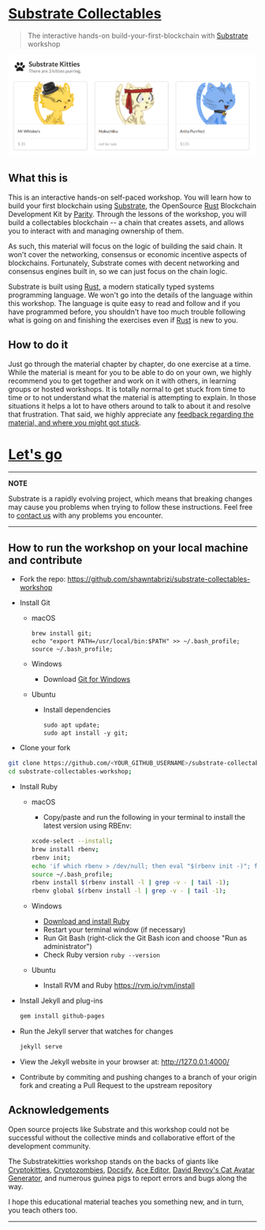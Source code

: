 # [Substrate Collectables][main link]
> The interactive hands-on build-your-first-blockchain with [Substrate][] workshop

![A screenshot of Substrate kitties](./media/substrate-collectables.png)

## What this is

This is an interactive hands-on self-paced workshop. You will learn how to build your first blockchain using [Substrate][], the OpenSource [Rust][] Blockchain Development Kit by [Parity][]. Through the lessons of the workshop, you will build a collectables blockchain -- a chain that creates assets, and allows you to interact with and managing ownership of them.

As such, this material will focus on the logic of building the said chain. It won't cover the networking, consensus or economic incentive aspects of blockchains. Fortunately, Substrate comes with decent networking and consensus engines built in, so we can just focus on the chain logic.

Substrate is built using [Rust][], a modern statically typed systems programming language. We won't go into the details of the language within this workshop. The language is quite easy to read and follow and if you have programmed before, you shouldn't have too much trouble following what is going on and finishing the exercises even if [Rust][] is new to you.

## How to do it

Just go through the material chapter by chapter, do one exercise at a time. While the material is meant for you to be able to do on your own, we highly recommend you to get together and work on it with others, in learning groups or hosted workshops. It is totally normal to get stuck from time to time or to not understand what the material is attempting to explain. In those situations it helps a lot to have others around to talk to about it and resolve that frustration. That said, we highly appreciate any [feedback regarding the material, and where you might got stuck][feedback].

# [Let's go](/0/0.0-introduction.md)

---
**NOTE**

Substrate is a rapidly evolving project, which means that breaking changes may cause you problems when trying to follow these instructions. Feel free to [contact us](https://substrate.readme.io/v1.0.0/docs/feedback) with any problems you encounter.

---
## How to run the workshop on your local machine and contribute

* Fork the repo: https://github.com/shawntabrizi/substrate-collectables-workshop

* Install Git
  * macOS
    ```
    brew install git;
    echo "export PATH=/usr/local/bin:$PATH" >> ~/.bash_profile;
    source ~/.bash_profile;
    ```

  * Windows
    * Download [Git for Windows](https://gitforwindows.org/)

  * Ubuntu
    * Install dependencies

      ```
      sudo apt update;
      sudo apt install -y git;
      ```

* Clone your fork

```bash
git clone https://github.com/<YOUR_GITHUB_USERNAME>/substrate-collectables-workshop;
cd substrate-collectables-workshop;
```

* Install Ruby
  * macOS

    * Copy/paste and run the following in your terminal to install the latest version using RBEnv:

    ```bash
    xcode-select --install;
    brew install rbenv;
    rbenv init;
    echo 'if which rbenv > /dev/null; then eval "$(rbenv init -)"; fi' >> ~/.bash_profile;
    source ~/.bash_profile;
    rbenv install $(rbenv install -l | grep -v - | tail -1);
    rbenv global $(rbenv install -l | grep -v - | tail -1);
    ```

  * Windows
    * [Download and install Ruby](https://rubyinstaller.org/)
    * Restart your terminal window (if necessary)
    * Run Git Bash (right-click the Git Bash icon and choose "Run as administrator") 
    * Check Ruby version `ruby --version`

  * Ubuntu
    * Install RVM and Ruby https://rvm.io/rvm/install

* Install Jekyll and plug-ins

  ```bash
  gem install github-pages
  ```

* Run the Jekyll server that watches for changes

  ```bash
  jekyll serve
  ```

* View the Jekyll website in your browser at: http://127.0.0.1:4000/

* Contribute by commiting and pushing changes to a branch of your origin fork and creating a Pull Request to the upstream repository

## Acknowledgements

Open source projects like Substrate and this workshop could not be successful without the collective minds and collaborative effort of the development community.

The Substratekitties workshop stands on the backs of giants like [Cryptokitties](https://www.cryptokitties.co/), [Cryptozombies](https://cryptozombies.io/), [Docsify](https://docsify.js.org/), [Ace Editor](https://ace.c9.io/), [David Revoy's Cat Avatar Generator](https://framagit.org/Deevad/cat-avatar-generator), and numerous guinea pigs to report errors and bugs along the way.

I hope this educational material teaches you something new, and in turn, you teach others too.

---

[main link]: https://shawntabrizi.github.io/substrate-collectables-workshop/
[feedback]: https://substrate.readme.io/v1.0.0/docs/feedback
[Substrate]: https://www.parity.io/substrate/
[Substrate docs]: https://substrate.readme.io/
[Parity]: https://www.parity.io/
[Rust]: https://www.rust-lang.org/

